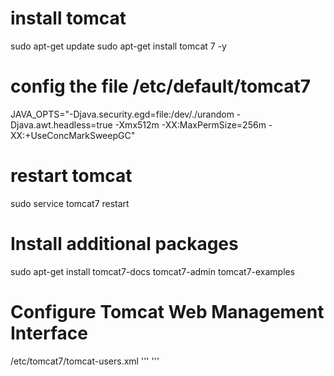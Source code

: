 # install tomcat
sudo apt-get update
sudo apt-get install tomcat 7 -y
# config the file /etc/default/tomcat7
JAVA_OPTS="-Djava.security.egd=file:/dev/./urandom -Djava.awt.headless=true -Xmx512m -XX:MaxPermSize=256m -XX:+UseConcMarkSweepGC"
# restart tomcat
sudo service tomcat7 restart
# Install additional packages
 sudo apt-get install tomcat7-docs tomcat7-admin tomcat7-examples
# Configure Tomcat Web Management Interface
/etc/tomcat7/tomcat-users.xml
'''
<tomcat-users>
    <user username="admin" password="password" roles="manager-gui,admin-gui"/>
</tomcat-users>
'''
